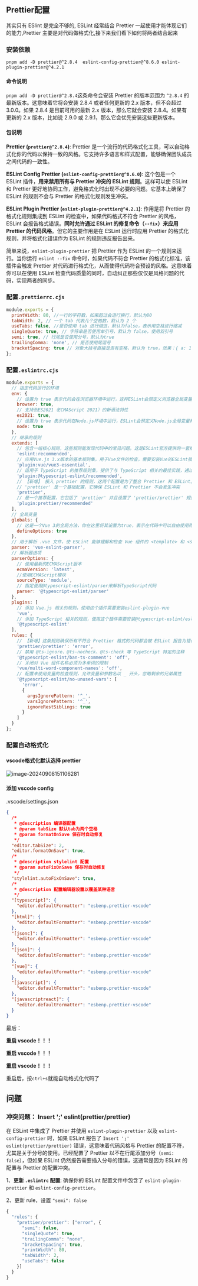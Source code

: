 ## Prettier配置

其实只有 ESlint 是完全不够的, ESLint 经常结合 Prettier 一起使用才能体现它们的能力,Prettier 主要是对代码做格式化,接下来我们看下如何将两者结合起来



### 安装依赖

```
pnpm add -D prettier@^2.8.4  eslint-config-prettier@^8.6.0 eslint-plugin-prettier@^4.2.1
```

#### 命令说明

`pnpm add -D prettier@^2.8.4`这条命令会安装 Prettier 的版本范围为 `^2.8.4` 的最新版本。这意味着它将会安装 2.8.4 或者任何更新的 2.x 版本，但不会超过 3.0.0。如果 2.8.4 是目前可用的最新 2.x 版本，那么它就会安装 2.8.4。如果有更新的 2.x 版本，比如说 2.9.0 或 2.9.1，那么它会优先安装这些更新版本。



#### 包说明

**Prettier (`prettier@^2.8.4`)**: Prettier 是一个流行的代码格式化工具，可以自动格式化你的代码以保持一致的风格。它支持许多语言和样式配置，能够确保团队成员之间代码的一致性。

**ESLint Config Prettier (`eslint-config-prettier@^8.6.0`)**: 这个包是一个 ESLint 插件，**用来禁用所有与 Prettier 冲突的 ESLint 规则**。这样可以使 ESLint 和 Prettier 更好地协同工作，避免格式化时出现不必要的问题。它基本上确保了 ESLint 的规则不会与 Prettier 的格式化规则发生冲突。

**ESLint Plugin Prettier (`eslint-plugin-prettier@^4.2.1`)**: 作用是将 Prettier 的格式化规则集成到 ESLint 的检查中，如果代码格式不符合 Prettier 的风格，ESLint 会报告格式错误。**同时允许通过 ESLint 的修复命令（`--fix`）来应用 Prettier 的代码风格**。但它的主要作用是在 ESLint 运行时应用 Prettier 的格式化规则，并将格式化错误作为 ESLint 的规则违反报告出来。

简单来说，`eslint-plugin-prettier` 把 Prettier 作为 ESLint 的一个规则来运行。当你运行 `eslint --fix` 命令时，如果代码不符合 Prettier 的格式化标准，该插件会触发 Prettier 对代码进行格式化，从而使得代码符合预设的风格。这意味着你可以在使用 ESLint 检查代码质量的同时，自动纠正那些仅仅是风格问题的代码，实现两者的同步。



### 配置`.prettierrc.cjs`

```js
module.exports = {
  printWidth: 80, //一行的字符数，如果超过会进行换行，默认为80
  tabWidth: 2, // 一个 tab 代表几个空格数，默认为 2 个
  useTabs: false, //是否使用 tab 进行缩进，默认为false，表示用空格进行缩减
  singleQuote: true, // 字符串是否使用单引号，默认为 false，使用双引号
  semi: true, // 行尾是否使用分号，默认为true
  trailingComma: 'none', // 是否使用尾逗号
  bracketSpacing: true // 对象大括号直接是否有空格，默认为 true，效果：{ a: 1 }
};
```



### 配置`.eslintrc.cjs`

```js
module.exports = {
  // 指定代码运行的环境
  env: {
    // 设置为 true 表示代码会在浏览器环境中运行，这样ESLint会预定义浏览器全局变量（如 window, document 等）
    browser: true,
    // 支持到ES2021（ECMAScript 2021）的新语法特性
    es2021: true,
    // 设置为 true 表示代码在Node.js环境中运行，ESLint会预定义Node.js全局变量和作用域
    node: true
  },
  // 继承的规则
  extends: [
    // 包含一组核心规则，这些规则能发现代码中的常见问题。这是ESLint官方提供的一套推荐规则，它内置于ESLint中，不需要额外安装
    'eslint:recommended',
    // 应用Vue.js 3.x版本的基本规则集，用于Vue文件的检查，需要安装Vue的ESLint插件（eslint-plugin-vue）
    'plugin:vue/vue3-essential',
    // 适用于 TypeScript 的推荐规则集，提供了与 TypeScript 相关的最佳实践，通过@typescript-eslint/eslint-plugin提供。
    'plugin:@typescript-eslint/recommended',
    // 【新增】 接入 prettier 的规则，这两个配置是为了整合 Prettier 和 ESLint。
    // 'prettier' 是一个基础配置，它确保 ESLint 和 Prettier 不会发生冲突
    'prettier',
    // 是一个推荐配置，它包括了 'prettier' 并且设置了 'prettier/prettier' 规则为 'error'，这意味着任何不符合 Prettier 格式的代码都会被标记为错误
    'plugin:prettier/recommended'
  ],
  // 全局变量
  globals: {
    // 这是一个Vue 3的全局方法，你在这里将其设置为true，表示在代码中可以自由使用而不会被ESLint标记为未定义
    defineOptions: true
  },
  // 用于解析 .vue 文件，使 ESLint 能够理解和检查 Vue 组件的 <template> 和 <script> 部分
  parser: 'vue-eslint-parser',
  // 解析器选项
  parserOptions: {
    // 使用最新的ECMAScript版本
    ecmaVersion: 'latest',
    //使用ECMAScript模块
    sourceType: 'module',
    // 指定使用@typescript-eslint/parser来解析TypeScript代码
    parser: '@typescript-eslint/parser'
  },
  plugins: [
    // 添加 Vue.js 相关的规则，使用这个插件需要安装eslint-plugin-vue
    'vue',
    // 添加 TypeScript 相关的规则，使用这个插件需要安装@typescript-eslint/eslint-plugin和@typescript-eslint/parser
    '@typescript-eslint'
  ],
  rules: {
    // 【新增】这条规则确保所有不符合 Prettier 格式的代码都会被 ESLint 报告为错误。这样可以在执行 --fix 的时候进行修复。
    'prettier/prettier': 'error',
    // 禁用 @ts-ignore、@ts-nocheck、@ts-check 等 TypeScript 特定的注释
    '@typescript-eslint/ban-ts-comment': 'off',
    // 关闭对 Vue 组件名称必须为多单词的限制
    'vue/multi-word-component-names': 'off',
    // 配置未使用变量的检查规则，允许变量和参数名以 _ 开头，忽略剩余的兄弟属性
    '@typescript-eslint/no-unused-vars': [
      'error',
      {
        argsIgnorePattern: '^_',
        varsIgnorePattern: '^_',
        ignoreRestSiblings: true
      }
    ]
  }
};
```

### 配置自动格式化

#### vscode格式化默认选择 prettier

![image-20240908151106281](https://qn.huat.xyz/mac/202409081511317.png)

#### 添加 vscode config

.vscode/settings.json

```json
{
  /*
   * @description 编译器配置
   * @param tabSize 默认tab为两个空格
   * @param formatOnSave 保存时自动修复
   */
  "editor.tabSize": 2,
  "editor.formatOnSave": true,
  /*
   * @description stylelint 配置
   * @param autoFixOnSave 保存时自动修复
   */
  "stylelint.autoFixOnSave": true,
  /*
   * @description 配置编辑器设置以覆盖某种语言
   */
  "[typescript]": {
    "editor.defaultFormatter": "esbenp.prettier-vscode"
  },
  "[html]": {
    "editor.defaultFormatter": "esbenp.prettier-vscode"
  },
  "[jsonc]": {
    "editor.defaultFormatter": "esbenp.prettier-vscode"
  },
  "[json]": {
    "editor.defaultFormatter": "esbenp.prettier-vscode"
  },
  "[vue]": {
    "editor.defaultFormatter": "esbenp.prettier-vscode"
  },
  "[javascript]": {
    "editor.defaultFormatter": "esbenp.prettier-vscode"
  },
  "[javascriptreact]": {
    "editor.defaultFormatter": "esbenp.prettier-vscode"
  }
}
```

最后：

**重启 vscode！！！**

**重启 vscode！！！**

**重启 vscode！！！**



重启后，按`ctrl+s`就能自动格式化代码了





## 问题

### 冲突问题： Insert ';' eslint(prettier/prettier)

在 ESLint 中集成了 Prettier 并使用 `eslint-plugin-prettier` 以及 `eslint-config-prettier` 时，如果 ESLint 报告了 `Insert ';' eslint(prettier/prettier)` 错误，这意味着代码风格与 Prettier 的配置不符，尤其是关于分号的使用。已经配置了 Prettier 以不在行尾添加分号（`semi: false`），但如果 ESLint 仍然报告需要插入分号的错误，这通常是因为 ESLint 的配置与 Prettier 的配置冲突。

1、**更新 `.eslintrc` 配置**: 确保你的 ESLint 配置文件中包含了 `eslint-plugin-prettier` 和 `eslint-config-prettier`。



2、更新 rule，设置 `"semi": false`

```js
{
  "rules": {
    "prettier/prettier": ["error", {
      "semi": false,
      "singleQuote": true,
      "trailingComma": "none",
      "bracketSpacing": true,
      "printWidth": 80,
      "tabWidth": 2,
      "useTabs": false
    }]
  }
}
```


